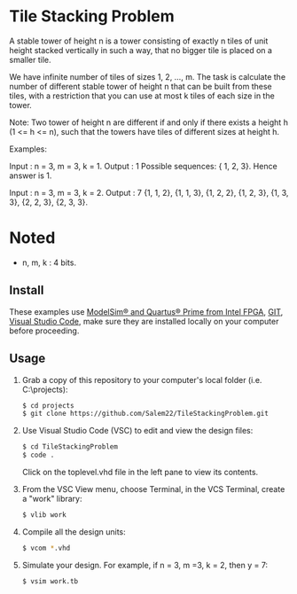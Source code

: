 # Tile Stacking Problem
A stable tower of height n is a tower consisting of exactly n tiles of unit height stacked vertically in such a way, that no bigger tile is placed on a smaller tile. 

We have infinite number of tiles of sizes 1, 2, …, m. The task is calculate the number of different stable tower of height n that can be built from these tiles, with a restriction that you can use at most k tiles of each size in the tower.

Note: Two tower of height n are different if and only if there exists a height h (1 <= h <= n), such that the towers have tiles of different sizes at height h.

Examples:



Input : n = 3, m = 3, k = 1.
Output : 1
Possible sequences: { 1, 2, 3}. 
Hence answer is 1.

Input : n = 3, m = 3, k = 2.
Output : 7
{1, 1, 2}, {1, 1, 3}, {1, 2, 2},
{1, 2, 3}, {1, 3, 3}, {2, 2, 3}, 
{2, 3, 3}.


# Noted
- n, m, k : 4 bits.
## Install

These examples use [ModelSim&reg; and Quartus&reg; Prime from Intel FPGA](http://fpgasoftware.intel.com/?edition=lite), [GIT](https://git-scm.com/download/win), [Visual Studio Code](https://code.visualstudio.com/download), make sure they are installed locally on your computer before proceeding.

## Usage

1. Grab a copy of this repository to your computer's local folder (i.e. C:\projects):

    ```sh
    $ cd projects
    $ git clone https://github.com/Salem22/TileStackingProblem.git
    ```
2. Use Visual Studio Code (VSC) to edit and view the design files:

    ```sh
    $ cd TileStackingProblem
    $ code .
    ```
    Click on the toplevel.vhd file in the left pane to view its contents.
    
3. From the VSC View menu, choose Terminal, in the VCS Terminal, create a "work" library:

    ```sh
    $ vlib work
    ```
    
4. Compile all the design units:

    ```sh
    $ vcom *.vhd
    ```
    
5. Simulate your design. For example, if n = 3, m =3, k = 2, then y = 7:

    ```sh
    $ vsim work.tb
    ```
